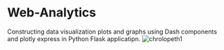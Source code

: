 # Web-Analytics
Constructing data visualization plots and graphs using Dash components and plotly express in Python Flask applicatipn.
![chrolopeth1](https://user-images.githubusercontent.com/104493016/167847286-2a12a32a-4c8f-4641-9785-97cd89cb4e51.png)

